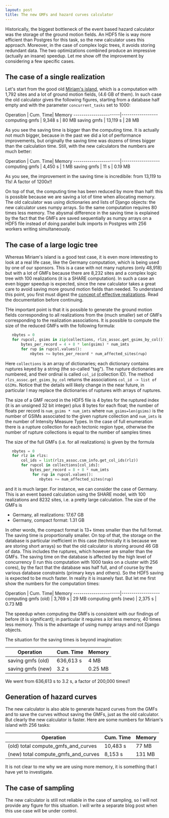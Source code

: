 ```yaml
---
layout: post
title: The new GMFs and hazard curves calculator
---
```


Historically, the biggest bottleneck of the event based hazard calculator
was the storage of the ground motion fields. An HDF5 file
is way more efficient than Postgres for this task, so the new
calculator uses this approach. Moreover, in the case of complex logic
trees, it avoids storing redundant data. The two optimizations combined
produce an impressive (actually an insane) speedup. Let me show off the
improvement by considering a few specific cases.

The case of a single realization
--------------------------------------

Let's start from the good old [Miriam's island](
/2013/05/17/the-story-of-Miriam-island/), which is a computation with
1,792 sites and a lot of ground motion fields, (4.6 GB of them). In
such case the old calculator gives the following figures, starting
from a database half empty and with the parameter `concurrent_tasks`
set to 1000:

Operation              | Cum. Time| Memory
-----------------------|------------------
computing gmfs         | 9,348 s  | 80 MB
saving gmfs 	       | 13,119 s | 28 MB

As you see the saving time is bigger than the computing time. It is
actually not much bigger, because in the past we did a lot of
performance improvements, but originally the saving time was
dozens of times bigger than the calculation time. Still, with the
new calculators the numbers are much better:

Operation              | Cum. Time| Memory
-----------------------|-------------------
computing gmfs         | 4,450 s  | 1 MB
saving gmfs 	       | 11 s     | 0.19 MB

As you see, the improvement in the saving time is incredibile: from
13,119 to 11s! A factor of 1200x!!

On top of that, the computing time has been reduced by more than half:
this is possible because we are saving a lot of time when allocating
memory. The old calculator was using dictionaries and lists of Django
objects: the new calculator uses numpy arrays. So the same computation
requires 80 times less memory. The abysmal difference in the saving time is
explained by the fact that the GMFs are saved sequentially as numpy
arrays on a HDF5 file instead of doing parallel bulk imports in
Postgres with 256 workers writing simultaneously.

The case of a large logic tree
--------------------------------

Whereas Miriam's island is a good test case, it is even more interesting
to look at a real life case, like the Germany computation,
which is being used by one of our sponsors. This is a case with not many
ruptures (only 48,918) but with a lot of GMFs because there are 8,232 sites
and a complex logic tree with 100 realizations (it is a SHARE
computation). In such a case an even bigger speedup is expected, since
the new calculator takes a great
care to avoid saving more ground motion fields than needed.
To understand this point, you first must digest the
[concept of effective realizations](http://docs.openquake.org/oq-risklib/master/effective-realizations.html). Read the documentation before continuing.

THe important point is that it is
possible to generate the ground motion fields corresponding to all
realizations from the (much smaller) set of GMFs corresponding to the
realization associations. It is possible to compute the size of the
reduced GMFs with the following formula:

```python
   nbytes = 0
   for rupcol, gsims in zip(collections, rlzs_assoc.get_gsims_by_col()):
       bytes_per_record = 4 + 8 * len(gsims) * num_imts
       for rup in rupcol.values():
           nbytes += bytes_per_record * num_affected_sites(rup)
```

Here `collections` is an array of dictionaries; each dictionary
contains ruptures keyed by a string (the so-called "tag"). The rupture
dictionaries are numbered, and their ordinal is called `col_id`
(collection ID). The method `rlzs_assoc.get_gsims_by_col` returns the
associations `col_id -> list of GSIMs`. Notice that the details will
likely change in the near future, in particular I may replace the
dictionaries of ruptures with arrays of ruptures.

The size of a GMF record in the HDF5 file is 4 bytes for the ruptured index
(it is an unsigned 32 bit integer) plus 8 bytes for each float; the number
of floats per record is `num_gsims * num_imts` where `num_gsims=len(gsims)` is the
number of GSIMs associated to the given rupture collection and `num_imts`
is the number of Intensity Measure Types.
In the case of full enumeration there is a rupture
collection for each tectonic region type, otherwise the number of
rupture collections is equal to the number of samples times 

The size of the full GMFs (i.e. for all realizations) is given by
the formula

```python
   nbytes = 0
   for rlz in rlzs:
       col_ids = list(rlzs_assoc.csm_info.get_col_ids(rlz))
       for rupcol in collections[col_ids]:
           bytes_per_record = 8 + 8 * num_imts
            for rup in rupcol.values():
               nbytes += num_affected_sites(rup)
```

and it is much larger. For instance, we can consider the case of Germany.
This is an event based calculation using the SHARE model, with 100
realizations and 8232 sites, i.e. a pretty large calculation.
The size of the GMFs is

- Germany, all realizations: 17.67 GB
- Germany, compact format: 1.31 GB

In other words, the compact format is 13+ times smaller than the
full format. The saving time is proportionally smaller. On top
of that, the storage on the database is particular inefficient
in this case (technically it is because we are storing short arrays)
so that the old calculator is storing around 46 GB of data. This
includes the ruptures, which however are smaller than the GMFs.
The saving time on the database is affected by the high level
of concurrency (I run this computation with 1000 tasks on a cluster
with 256 cores), by the fact that the database was half full, and
of course by the various database constraints (primary keys and
others). So the HDF5 saving is expected to be much faster.
In reality it is insanely fast. But let me first show the
numbers for the computation times:

Operation              | Cum. Time| Memory
-----------------------|-------------------
computing gmfs (old)   | 3,769 s | 29 MB
computing gmfs (new)   | 2,375 s | 0.73 MB

The speedup when computing the GMFs is consistent with our findings of
before (it is significant); in particular it requires a *lot* less memory,
40 times less memory. This is the advantage of using numpy arrays and
not Django objects.

The situation for the saving times is beyond imagination:

Operation              | Cum. Time| Memory
-----------------------|-----------|-------
saving gmfs (old)      | 636,613 s | 4 MB
saving gmfs (new)      | 3.2 s   | 0.25 MB

We went from 636,613 s to 3.2 s, a factor of 200,000 times!!


Generation of hazard curves
--------------------------------

The new calculator is also able to generate hazard curves from the GMFs
and to save the curves without saving the GMFs, just as the old calculator.
But clearly the new calculator is faster. Here are
some numbers for Miriam's island with 256 tasks:


Operation              | Cum. Time| Memory
-----------------------|----------|---------
 (old) total compute_gmfs_and_curves | 10,483 s | 77 MB
 (new) total compute_gmfs_and_curves | 8,153 s | 131 MB


It is not clear to me why we are using more memory, it is something
that I have yet to investigate.


The case of sampling
--------------------------------

The new calculator is still not reliable in the case of sampling, so I
will not provide any figure for this situation. I will write a separate
blog post when this use case will be under control.
